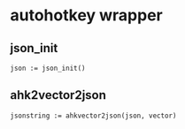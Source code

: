 # autohotkey wrapper
## json_init
`json := json_init()`
## ahk2vector2json
`jsonstring := ahkvector2json(json, vector)`


